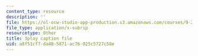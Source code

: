 ```yaml
---
content_type: resource
description: ''
file: https://ol-ocw-studio-app-production.s3.amazonaws.com/courses/9-20-animal-behavior-fall-2013/a8f51cf7da485871ac76025c5727c58e_472226.vtt
file_type: application/x-subrip
resourcetype: Other
title: 3play caption file
uid: a8f51cf7-da48-5871-ac76-025c5727c58e
---
```

